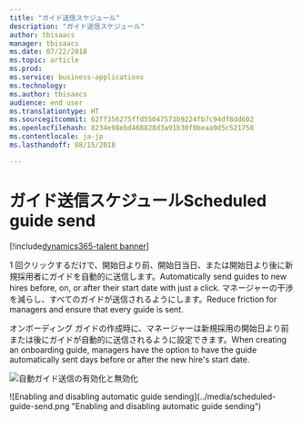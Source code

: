 ```yaml
---
title: "ガイド送信スケジュール"
description: "ガイド送信スケジュール"
author: tbisaacs
manager: tbisaacs
ms.date: 07/22/2018
ms.topic: article
ms.prod: 
ms.service: business-applications
ms.technology: 
ms.author: tbisaacs
audience: end user
ms.translationtype: HT
ms.sourcegitcommit: 62ff356275ffd55047573b9224fb7c94df8dd602
ms.openlocfilehash: 8234e98ebd468828d3a91b30f0beaa9d5c521758
ms.contentlocale: ja-jp
ms.lasthandoff: 08/15/2018

---
```


#  <a name="scheduled-guide-send"></a><span data-ttu-id="e20ba-103">ガイド送信スケジュール</span><span class="sxs-lookup"><span data-stu-id="e20ba-103">Scheduled guide send</span></span>

[!include[dynamics365-talent banner](../../includes/dynamics365-talent.md)]



<span data-ttu-id="e20ba-104">1 回クリックするだけで、開始日より前、開始日当日、または開始日より後に新規採用者にガイドを自動的に送信します。</span><span class="sxs-lookup"><span data-stu-id="e20ba-104">Automatically send guides to new hires before, on, or after their start date with just a click.</span></span> <span data-ttu-id="e20ba-105">マネージャーの干渉を減らし、すべてのガイドが送信されるようにします。</span><span class="sxs-lookup"><span data-stu-id="e20ba-105">Reduce friction for managers and ensure that every guide is sent.</span></span>

<span data-ttu-id="e20ba-106">オンボーディング ガイドの作成時に、マネージャーは新規採用の開始日より前または後にガイドが自動的に送信されるように設定できます。</span><span class="sxs-lookup"><span data-stu-id="e20ba-106">When creating an onboarding guide, managers have the option to have the guide automatically sent days before or after the new hire's start date.</span></span>

<span data-ttu-id="e20ba-107">![自動ガイド送信の有効化と無効化](../media/scheduled-guide-send.png "自動ガイド送信の有効化と無効化")
<!-- Talent_Scheduled guide send_A.PNG --></span><span class="sxs-lookup"><span data-stu-id="e20ba-107">![Enabling and disabling automatic guide sending](../media/scheduled-guide-send.png "Enabling and disabling automatic guide sending")
<!-- Talent_Scheduled guide send_A.PNG --></span></span>

<!--
# Who uses this feature  
Managers
# License required
Talent license 
# Development status
In development
# Target timeframe
- Public Preview: June
- GA: July
-->

